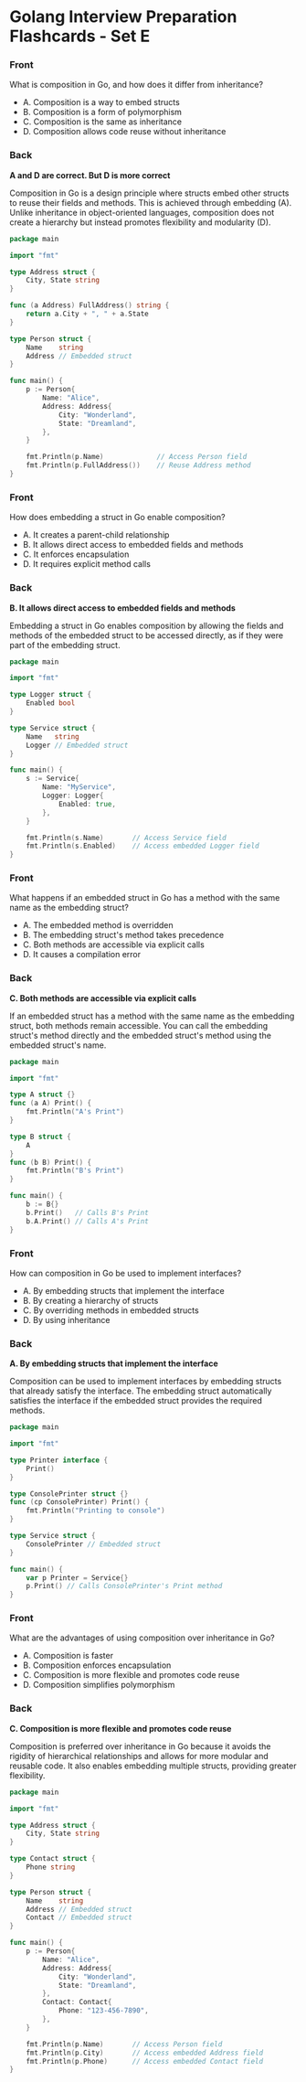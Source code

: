 # Golang Interview Preparation Flashcards - Set E

<!-- Card Start -->

### Front

What is composition in Go, and how does it differ from inheritance?

- A. Composition is a way to embed structs
- B. Composition is a form of polymorphism
- C. Composition is the same as inheritance
- D. Composition allows code reuse without inheritance

### Back

**A and D are correct.  But D is more correct**

Composition in Go is a design principle where structs embed other structs to reuse their fields and methods. This is achieved through embedding (A). Unlike inheritance in object-oriented languages, composition does not create a hierarchy but instead promotes flexibility and modularity (D).

```go
package main

import "fmt"

type Address struct {
    City, State string
}

func (a Address) FullAddress() string {
    return a.City + ", " + a.State
}

type Person struct {
    Name    string
    Address // Embedded struct
}

func main() {
    p := Person{
        Name: "Alice",
        Address: Address{
            City: "Wonderland",
            State: "Dreamland",
        },
    }

    fmt.Println(p.Name)             // Access Person field
    fmt.Println(p.FullAddress())    // Reuse Address method
}
```

<!-- Card End -->

<!-- Card Start -->

### Front

How does embedding a struct in Go enable composition?

- A. It creates a parent-child relationship
- B. It allows direct access to embedded fields and methods
- C. It enforces encapsulation
- D. It requires explicit method calls

### Back

**B. It allows direct access to embedded fields and methods**

Embedding a struct in Go enables composition by allowing the fields and methods of the embedded struct to be accessed directly, as if they were part of the embedding struct.

```go
package main

import "fmt"

type Logger struct {
    Enabled bool
}

type Service struct {
    Name   string
    Logger // Embedded struct
}

func main() {
    s := Service{
        Name: "MyService",
        Logger: Logger{
            Enabled: true,
        },
    }

    fmt.Println(s.Name)       // Access Service field
    fmt.Println(s.Enabled)    // Access embedded Logger field
}
```

<!-- Card End -->

<!-- Card Start -->

### Front

What happens if an embedded struct in Go has a method with the same name as the embedding struct?

- A. The embedded method is overridden
- B. The embedding struct's method takes precedence
- C. Both methods are accessible via explicit calls
- D. It causes a compilation error

### Back

**C. Both methods are accessible via explicit calls**

If an embedded struct has a method with the same name as the embedding struct, both methods remain accessible. You can call the embedding struct's method directly and the embedded struct's method using the embedded struct's name.

```go
package main

import "fmt"

type A struct {}
func (a A) Print() {
    fmt.Println("A's Print")
}

type B struct {
    A
}
func (b B) Print() {
    fmt.Println("B's Print")
}

func main() {
    b := B{}
    b.Print()   // Calls B's Print
    b.A.Print() // Calls A's Print
}
```

<!-- Card End -->

<!-- Card Start -->

### Front

How can composition in Go be used to implement interfaces?

- A. By embedding structs that implement the interface
- B. By creating a hierarchy of structs
- C. By overriding methods in embedded structs
- D. By using inheritance

### Back

**A. By embedding structs that implement the interface**

Composition can be used to implement interfaces by embedding structs that already satisfy the interface. The embedding struct automatically satisfies the interface if the embedded struct provides the required methods.

```go
package main

import "fmt"

type Printer interface {
    Print()
}

type ConsolePrinter struct {}
func (cp ConsolePrinter) Print() {
    fmt.Println("Printing to console")
}

type Service struct {
    ConsolePrinter // Embedded struct
}

func main() {
    var p Printer = Service{}
    p.Print() // Calls ConsolePrinter's Print method
}
```

<!-- Card End -->

<!-- Card Start -->

### Front

What are the advantages of using composition over inheritance in Go?

- A. Composition is faster
- B. Composition enforces encapsulation
- C. Composition is more flexible and promotes code reuse
- D. Composition simplifies polymorphism

### Back

**C. Composition is more flexible and promotes code reuse**

Composition is preferred over inheritance in Go because it avoids the rigidity of hierarchical relationships and allows for more modular and reusable code. It also enables embedding multiple structs, providing greater flexibility.

```go
package main

import "fmt"

type Address struct {
    City, State string
}

type Contact struct {
    Phone string
}

type Person struct {
    Name    string
    Address // Embedded struct
    Contact // Embedded struct
}

func main() {
    p := Person{
        Name: "Alice",
        Address: Address{
            City: "Wonderland",
            State: "Dreamland",
        },
        Contact: Contact{
            Phone: "123-456-7890",
        },
    }

    fmt.Println(p.Name)       // Access Person field
    fmt.Println(p.City)       // Access embedded Address field
    fmt.Println(p.Phone)      // Access embedded Contact field
}
```

<!-- Card End -->
